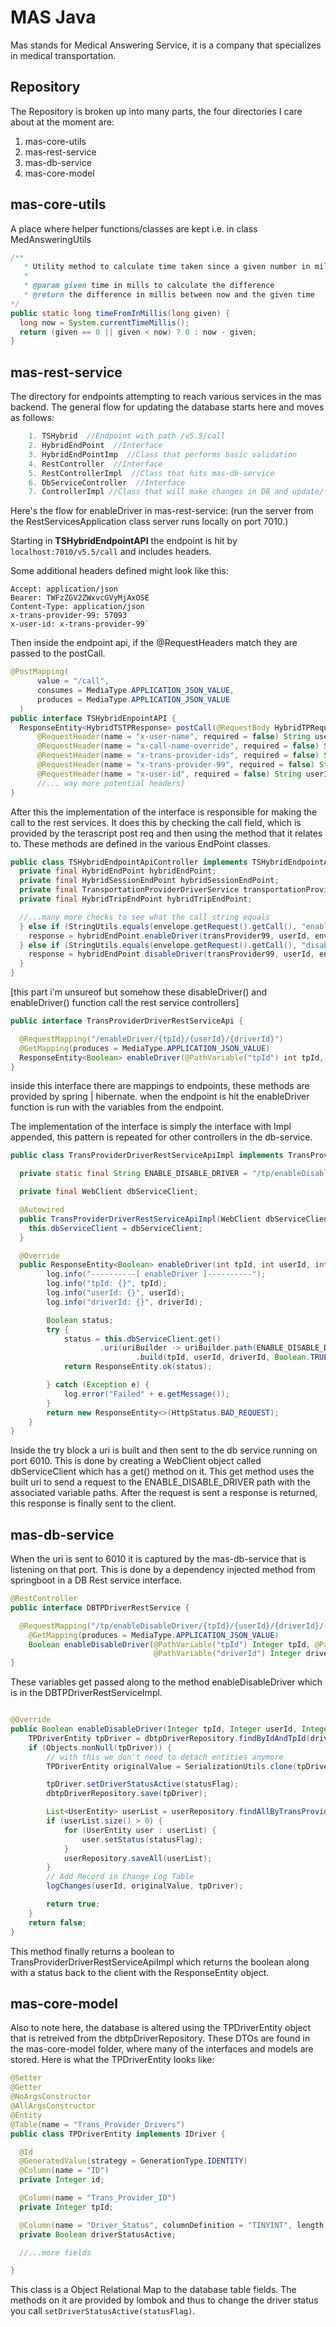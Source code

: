 # MAS Java
Mas stands for Medical Answering Service, it is a company that specializes in medical transportation.

## Repository
The Repository is broken up into many parts, the four directories I care about at the moment are:
1. mas-core-utils
2. mas-rest-service
3. mas-db-service
4. mas-core-model

## mas-core-utils
A place where helper functions/classes are kept i.e. in class MedAnsweringUtils

```java
/**
   * Utility method to calculate time taken since a given number in millis
   *
   * @param given time in mills to calculate the difference
   * @return the difference in millis between now and the given time
*/
public static long timeFromInMillis(long given) {
  long now = System.currentTimeMillis();
  return (given == 0 || given < now) ? 0 : now - given;
}
```

## mas-rest-service
The directory for endpoints attempting to reach various services in the mas backend. The general flow
for updating the database starts here and moves as follows: 

```java
    1. TSHybrid  //Endpoint with path /v5.5/call  
    2. HybridEndPoint  //Interface  
    3. HybridEndPointImp  //Class that performs basic validation  
    4. RestController  //Interface
    5. RestControllerImpl  //Class that hits mas-db-service
    6. DbServiceController  //Interface 
    7. ControllerImpl //Class that will make changes in DB and update/fetches records
```

Here's the flow for enableDriver in mas-rest-service: (run the server from the RestServicesApplication class 
server runs locally on port 7010.)

Starting in **TSHybridEndpointAPI** the endpoint is hit by `localhost:7010/v5.5/call` and includes 
headers. 

Some additional headers defined might look like this:   
```
Accept: application/json
Bearer: TWFzZGV2ZWxvcGVyMjAxOSE
Content-Type: application/json
x-trans-provider-99: 57093
x-user-id: x-trans-provider-99`
```

Then inside the endpoint api, if the @RequestHeaders match they are passed to the postCall. 
```java
@PostMapping(
      value = "/call",
      consumes = MediaType.APPLICATION_JSON_VALUE,
      produces = MediaType.APPLICATION_JSON_VALUE
  )
public interface TSHybridEnpointAPI {
  ResponseEntity<HybridTSTPResponse> postCall(@RequestBody HybridTPRequestEnvelope hybridRequest,
      @RequestHeader(name = "x-user-name", required = false) String userName,
      @RequestHeader(name = "x-call-name-override", required = false) String responseCallName,
      @RequestHeader(name = "x-trans-provider-ids", required = false) String transProviderIds,
      @RequestHeader(name = "x-trans-provider-99", required = false) String transProvider99,
      @RequestHeader(name = "x-user-id", required = false) String userId,
      //... way more potential headers)
}
```
After this the implementation of the interface is responsible for making the call to the rest services. 
It does this by checking the call field, which is provided by the terascript post req and then using the 
method that it relates to. These methods are defined in the various EndPoint classes.

```java 
public class TSHybridEndpointApiController implements TSHybridEndpointAPI {
  private final HybridEndPoint hybridEndPoint;
  private final HybridSessionEndPoint hybridSessionEndPoint;
  private final TransportationProviderDriverService transportationProviderDriverService;
  private final HybridTripEndPoint hybridTripEndPoint;

  //...many more checks to see what the call string equals
  } else if (StringUtils.equals(envelope.getRequest().getCall(), "enableDriver")) {
    response = hybridEndPoint.enableDriver(transProvider99, userId, envelope);
  } else if (StringUtils.equals(envelope.getRequest().getCall(), "disableDriver")) {
    response = hybridEndPoint.disableDriver(transProvider99, userId, envelope);
  }
}
```
[this part i'm unsureof but somehow these disableDriver() and enableDriver() function call the rest 
service controllers]

```java
public interface TransProviderDriverRestServiceApi {

  @RequestMapping("/enableDriver/{tpId}/{userId}/{driverId}")
  @GetMapping(produces = MediaType.APPLICATION_JSON_VALUE)
  ResponseEntity<Boolean> enableDriver(@PathVariable("tpId") int tpId, @PathVariable("userId") int userId, @PathVariable("driverId") int driverId);
}
```
inside this interface there are mappings to endpoints, these methods are provided by spring | hibernate. 
when the endpoint is hit the enableDriver function is run with the variables from the endpoint.

The implementation of the interface is simply the interface with Impl appended, this pattern is repeated for other controllers 
in the db-service.

```java
public class TransProviderDriverRestServiceApiImpl implements TransProviderDriverRestServiceApi {

  private static final String ENABLE_DISABLE_DRIVER = "/tp/enableDisableDriver/{tpId}/{userId}/{driverId}/{statusFlag}";

  private final WebClient dbServiceClient;

  @Autowired
  public TransProviderDriverRestServiceApiImpl(WebClient dbServiceClient) {
    this.dbServiceClient = dbServiceClient;
  }

  @Override
  public ResponseEntity<Boolean> enableDriver(int tpId, int userId, int driverId) {
        log.info("----------[ enableDriver ]----------");
        log.info("tpId: {}", tpId);
        log.info("userId: {}", userId);
        log.info("driverId: {}", driverId);

        Boolean status;
        try {
            status = this.dbServiceClient.get()
                    .uri(uriBuilder -> uriBuilder.path(ENABLE_DISABLE_DRIVER)
                            .build(tpId, userId, driverId, Boolean.TRUE)).retrieve().bodyToMono(Boolean.class).block();
            return ResponseEntity.ok(status);

        } catch (Exception e) {
            log.error("Failed" + e.getMessage());
        }
        return new ResponseEntity<>(HttpStatus.BAD_REQUEST);
    }
}
```

Inside the try block a uri is built and then sent to the db service running on port 6010. This is done 
by creating a WebClient object called dbServiceClient which has a get() method on it. This get method 
uses the built uri to send a request to the ENABLE\_DISABLE\_DRIVER path with the associated variable paths. 
After the request is sent a response is returned, this response is finally sent to the client.

## mas-db-service

When the uri is sent to 6010 it is captured by the mas-db-service that is listening on that port. 
This is done by a dependency injected method from springboot in a DB Rest service interface. 

```java
@RestController
public interface DBTPDriverRestService {

  @RequestMapping("/tp/enableDisableDriver/{tpId}/{userId}/{driverId}/{statusFlag}")
    @GetMapping(produces = MediaType.APPLICATION_JSON_VALUE)
    Boolean enableDisableDriver(@PathVariable("tpId") Integer tpId, @PathVariable("userId") Integer userId,
                                @PathVariable("driverId") Integer driverId, @PathVariable("statusFlag") Boolean statusFlag);
}
```
These variables get passed along to the method enableDisableDriver which is in the DBTPDriverRestServiceImpl.

```java

@Override
public Boolean enableDisableDriver(Integer tpId, Integer userId, Integer driverId, Boolean statusFlag) {
    TPDriverEntity tpDriver = dbtpDriverRepository.findByIdAndTpId(driverId, tpId);
    if (Objects.nonNull(tpDriver)) {
        // with this we don't need to detach entities anymore
        TPDriverEntity originalValue = SerializationUtils.clone(tpDriver);

        tpDriver.setDriverStatusActive(statusFlag);
        dbtpDriverRepository.save(tpDriver);

        List<UserEntity> userList = userRepository.findAllByTransProviderIdAndTransProviderDriverId(tpId, driverId);
        if (userList.size() > 0) {
            for (UserEntity user : userList) {
                user.setStatus(statusFlag);
            }
            userRepository.saveAll(userList);
        }
        // Add Record in Change Log Table
        logChanges(userId, originalValue, tpDriver);

        return true;
    }
    return false;
}
```

This method finally returns a boolean to TransProviderDriverRestServiceApiImpl which returns the boolean
along with a status back to the client with the ResponseEntity object.

## mas-core-model
Also to note here, the database is altered using the TPDriverEntity object that is retreived from the 
dbtpDriverRepository. These DTOs are found in the mas-core-model folder, where many of the interfaces 
and models are stored. Here is what the TPDriverEntity looks like: 

```java
@Setter
@Getter
@NoArgsConstructor
@AllArgsConstructor
@Entity
@Table(name = "Trans_Provider_Drivers")
public class TPDriverEntity implements IDriver {

  @Id
  @GeneratedValue(strategy = GenerationType.IDENTITY)
  @Column(name = "ID")
  private Integer id;

  @Column(name = "Trans_Provider_ID")
  private Integer tpId;

  @Column(name = "Driver_Status", columnDefinition = "TINYINT", length = 1)
  private Boolean driverStatusActive;

  //...more fields

}
```

This class is a Object Relational Map to the database table fields. The methods on it are provided by lombok
and thus to change the driver status you call `setDriverStatusActive(statusFlag)`. 
